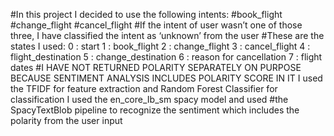 #In this project I decided to use the following intents:
#book_flight
#change_flight
#cancel_flight
#If the intent of user wasn’t one of those three, I have classified the intent as ‘unknown’ from the user
#These are the states I used: 0 : start 1 : book_flight 2 : change_flight 3 : cancel_flight 4 : flight_destination 5 : change_destination 6 : reason for cancellation 7 : flight dates
#I HAVE NOT RETURNED POLARITY SEPARATELY ON PURPOSE BECAUSE SENTIMENT ANALYSIS INCLUDES POLARITY SCORE IN IT I used the TFIDF for feature extraction and Random Forest Classifier for classification I used the en_core_Ib_sm spacy model and used #the SpacyTextBlob pipeline to recognize the sentiment which includes the polarity from the user input
